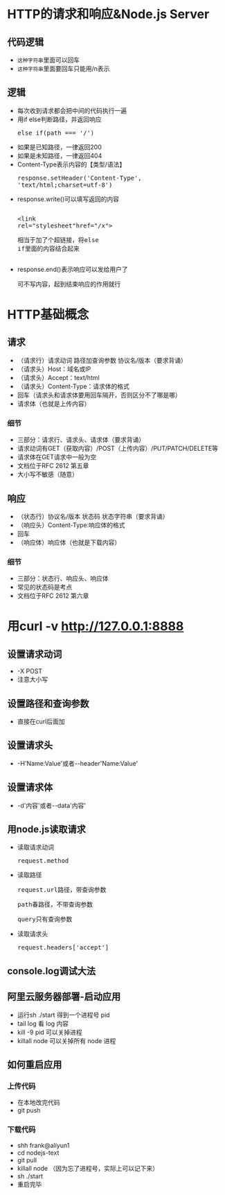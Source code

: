 # HTTP的请求和响应&Node.js Server
## 代码逻辑
* `这种字符串`里面可以回车
* `这种字符串`里面要回车只能用/n表示
## 逻辑
* 每次收到请求都会把中间的代码执行一遍
* 用if else判断路径，并返回响应<pre>else if(path === '/')</pre>
* 如果是已知路径，一律返回200
* 如果是未知路径，一律返回404
* Content-Type表示内容的【类型/语法】<pre>response.setHeader('Content-Type', 'text/html;charset=utf-8')</pre>
* response.write()可以填写返回的内容<pre><pre><link rel="stylesheet"href="/x"></pre><pre>相当于加了个超链接，将else if里面的内容结合起来</pre></pre>
* response.end()表示响应可以发给用户了<pre>可不写内容，起到结束响应的作用就行</pre>
# HTTP基础概念
## 请求
* （请求行）请求动词 路径加查询参数 协议名/版本（要求背诵）
* （请求头）Host：域名或IP
* （请求头）Accept：text/html
* （请求头）Content-Type：请求体的格式
* 回车（请求头和请求体要用回车隔开，否则区分不了哪是哪）
* 请求体（也就是上传内容）
### 细节
* 三部分：请求行、请求头、请求体（要求背诵）
* 请求动词有GET（获取内容）/POST（上传内容）/PUT/PATCH/DELETE等
* 请求体在GET请求中一般为空
* 文档位于RFC 2612 第五章
* 大小写不敏感（随意）
## 响应
* （状态行）协议名/版本 状态码 状态字符串（要求背诵）
* （响应头）Content-Type:响应体的格式
* 回车
* （响应体）响应体（也就是下载内容）
### 细节
* 三部分：状态行、响应头、响应体
* 常见的状态码是考点
* 文档位于RFC 2612 第六章
# 用curl -v http://127.0.0.1:8888
## 设置请求动词
* -X POST
* 注意大小写
## 设置路径和查询参数
* 直接在curl后面加
## 设置请求头
* -H'Name:Value'或者--header'Name:Value'
## 设置请求体
* -d'内容'或者--data'内容'
## 用node.js读取请求
* 读取请求动词<pre>request.method</pre>
* 读取路径<pre>request.url路径，带查询参数</pre><pre>path春路径，不带查询参数</pre><pre>query只有查询参数</pre>
* 读取请求头<pre>request.headers['accept']
## console.log调试大法

## 阿里云服务器部署-启动应用
* 运行sh ./start 得到一个进程号 pid
* tail log 看 log 内容
* kill -9 pid 可以关掉进程
* killall node 可以关掉所有 node 进程
## 如何重启应用
### 上传代码
* 在本地改完代码
* git push
### 下载代码
* shh frank@aliyun1
* cd nodejs-text
* git pull
* killall node （因为忘了进程号，实际上可以记下来）
* sh ./start
* 重启完毕
